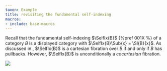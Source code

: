 ```yaml
---
taxon: Example
title: revisiting the fundamental self-indexing
macros:
- include: base-macros
---
```


Recall that the fundamental self-indexing $\SelfIx{B}$ {%pref 001X %} of a category $B$
is a displayed category with $\SelfIx{B}\Sub{x} = \Sl{B}{x}$.
As discussed in [](frct-001Y), $\SelfIx{B}$ is a cartesian fibration over $B$ if and
only if $B$ has pullbacks. However, $\SelfIx{B}$ is unconditionally a *cocartesian*
fibration.

![](frct-002Y)

